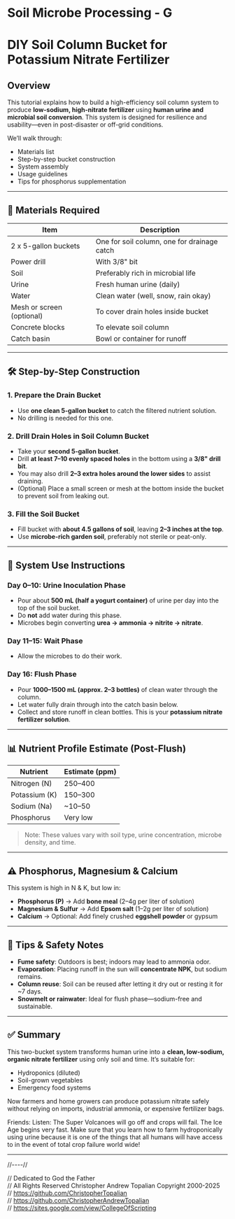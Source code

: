 # Soil Microbe Processing - G

# DIY Soil Column Bucket for Potassium Nitrate Fertilizer

## Overview

This tutorial explains how to build a high-efficiency soil column system to produce **low-sodium, high-nitrate fertilizer** using **human urine and microbial soil conversion**. This system is designed for resilience and usability—even in post-disaster or off-grid conditions.

We’ll walk through:

* Materials list
* Step-by-step bucket construction
* System assembly
* Usage guidelines
* Tips for phosphorus supplementation

---

## 🌱 Materials Required

| Item                      | Description                                 |
| ------------------------- | ------------------------------------------- |
| 2 x 5-gallon buckets      | One for soil column, one for drainage catch |
| Power drill               | With 3/8" bit                               |
| Soil                      | Preferably rich in microbial life           |
| Urine                     | Fresh human urine (daily)                   |
| Water                     | Clean water (well, snow, rain okay)         |
| Mesh or screen (optional) | To cover drain holes inside bucket          |
| Concrete blocks           | To elevate soil column                      |
| Catch basin               | Bowl or container for runoff                |

---

## 🛠 Step-by-Step Construction

### 1. Prepare the Drain Bucket

* Use **one clean 5-gallon bucket** to catch the filtered nutrient solution.
* No drilling is needed for this one.

### 2. Drill Drain Holes in Soil Column Bucket

* Take your **second 5-gallon bucket**.
* Drill **at least 7–10 evenly spaced holes** in the bottom using a **3/8" drill bit**.
* You may also drill **2–3 extra holes around the lower sides** to assist draining.
* (Optional) Place a small screen or mesh at the bottom inside the bucket to prevent soil from leaking out.

### 3. Fill the Soil Bucket

* Fill bucket with **about 4.5 gallons of soil**, leaving **2–3 inches at the top**.
* Use **microbe-rich garden soil**, preferably not sterile or peat-only.

---

## 🧪 System Use Instructions

### Day 0–10: Urine Inoculation Phase

* Pour about **500 mL (half a yogurt container)** of urine per day into the top of the soil bucket.
* Do **not** add water during this phase.
* Microbes begin converting **urea → ammonia → nitrite → nitrate**.

### Day 11–15: Wait Phase
* Allow the microbes to do their work.

### Day 16: Flush Phase
* Pour **1000–1500 mL (approx. 2–3 bottles)** of clean water through the column.
* Let water fully drain through into the catch basin below.
* Collect and store runoff in clean bottles. This is your **potassium nitrate fertilizer solution**.

---

## 📊 Nutrient Profile Estimate (Post-Flush)

| Nutrient      | Estimate (ppm) |
| ------------- | -------------- |
| Nitrogen (N)  | 250–400        |
| Potassium (K) | 150–300        |
| Sodium (Na)   | \~10–50        |
| Phosphorus    | Very low       |

> Note: These values vary with soil type, urine concentration, microbe density, and time.

---

## ⚠️ Phosphorus, Magnesium & Calcium

This system is high in N & K, but low in:

* **Phosphorus (P)** → Add **bone meal** (2–4g per liter of solution)
* **Magnesium & Sulfur** → Add **Epsom salt** (1–2g per liter of solution)
* **Calcium** → Optional: Add finely crushed **eggshell powder** or gypsum

---

## 🧠 Tips & Safety Notes

* **Fume safety**: Outdoors is best; indoors may lead to ammonia odor.
* **Evaporation**: Placing runoff in the sun will **concentrate NPK**, but sodium remains.
* **Column reuse**: Soil can be reused after letting it dry out or resting it for \~7 days.
* **Snowmelt or rainwater**: Ideal for flush phase—sodium-free and sustainable.

---

## ✅ Summary

This two-bucket system transforms human urine into a **clean, low-sodium, organic nitrate fertilizer** using only soil and time. It’s suitable for:

* Hydroponics (diluted)
* Soil-grown vegetables
* Emergency food systems

Now farmers and home growers can produce potassium nitrate safely without relying on imports, industrial ammonia, or expensive fertilizer bags.  

Friends: Listen: The Super Volcanoes will go off and crops will fail. The Ice Age begins very fast. Make sure that you learn how to farm hydroponically using urine because it is one of the things that all humans will have access to in the event of total crop failure world wide!  

---

//----//

// Dedicated to God the Father  
// All Rights Reserved Christopher Andrew Topalian Copyright 2000-2025  
// https://github.com/ChristopherTopalian  
// https://github.com/ChristopherAndrewTopalian  
// https://sites.google.com/view/CollegeOfScripting  

